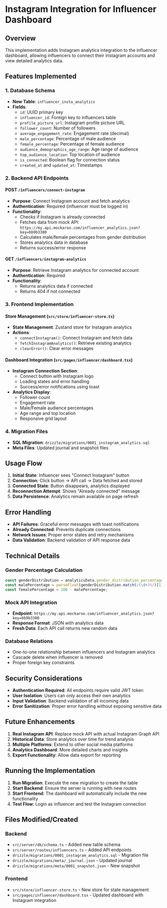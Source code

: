 # Instagram Integration for Influencer Dashboard

## Overview
This implementation adds Instagram analytics integration to the influencer dashboard, allowing influencers to connect their Instagram accounts and view detailed analytics data.

## Features Implemented

### 1. Database Schema
- **New Table**: `influencer_insta_analytics`
- **Fields**:
  - `id`: UUID primary key
  - `influencer_id`: Foreign key to influencers table
  - `profile_picture_url`: Instagram profile picture URL
  - `follower_count`: Number of followers
  - `average_engagement_rate`: Engagement rate (decimal)
  - `male_percentage`: Percentage of male audience
  - `female_percentage`: Percentage of female audience
  - `audience_demographics_age_range`: Age range of audience
  - `top_audience_location`: Top location of audience
  - `is_connected`: Boolean flag for connection status
  - `created_at` and `updated_at`: Timestamps

### 2. Backend API Endpoints

#### POST `/influencers/connect-instagram`
- **Purpose**: Connect Instagram account and fetch analytics
- **Authentication**: Required (influencer must be logged in)
- **Functionality**:
  - Checks if Instagram is already connected
  - Fetches data from mock API: `https://my.api.mockaroo.com/influencer_analytics.json?key=bb9b3380`
  - Calculates male/female percentages from gender distribution
  - Stores analytics data in database
  - Returns success/error response

#### GET `/influencers/instagram-analytics`
- **Purpose**: Retrieve Instagram analytics for connected account
- **Authentication**: Required
- **Functionality**:
  - Returns analytics data if connected
  - Returns 404 if not connected

### 3. Frontend Implementation

#### Store Management (`src/store/influencer-store.ts`)
- **State Management**: Zustand store for Instagram analytics
- **Actions**:
  - `connectInstagram()`: Connect Instagram and fetch data
  - `fetchInstagramAnalytics()`: Retrieve existing analytics
  - `clearError()`: Clear error messages

#### Dashboard Integration (`src/pages/influencer/dashboard.tsx`)
- **Instagram Connection Section**: 
  - Connect button with Instagram logo
  - Loading states and error handling
  - Success/error notifications using toast
- **Analytics Display**:
  - Follower count
  - Engagement rate
  - Male/Female audience percentages
  - Age range and top location
  - Responsive grid layout

### 4. Migration Files
- **SQL Migration**: `drizzle/migrations/0001_instagram_analytics.sql`
- **Meta Files**: Updated journal and snapshot files

## Usage Flow

1. **Initial State**: Influencer sees "Connect Instagram" button
2. **Connection**: Click button → API call → Data fetched and stored
3. **Connected State**: Button disappears, analytics displayed
4. **Reconnection Attempt**: Shows "Already connected" message
5. **Data Persistence**: Analytics remain available on page refresh

## Error Handling

- **API Failures**: Graceful error messages with toast notifications
- **Already Connected**: Prevents duplicate connections
- **Network Issues**: Proper error states and retry mechanisms
- **Data Validation**: Backend validation of API response data

## Technical Details

### Gender Percentage Calculation
```javascript
const genderDistribution = analyticsData.gender_distribution_percentage;
const malePercentage = parseFloat(genderDistribution.match(/(\d+)%/)[1]);
const femalePercentage = 100 - malePercentage;
```

### Mock API Integration
- **Endpoint**: `https://my.api.mockaroo.com/influencer_analytics.json?key=bb9b3380`
- **Response Format**: JSON with analytics data
- **Fresh Data**: Each API call returns new random data

### Database Relations
- One-to-one relationship between influencers and Instagram analytics
- Cascade delete when influencer is removed
- Proper foreign key constraints

## Security Considerations

- **Authentication Required**: All endpoints require valid JWT token
- **User Isolation**: Users can only access their own analytics
- **Input Validation**: Backend validation of all incoming data
- **Error Sanitization**: Proper error handling without exposing sensitive data

## Future Enhancements

1. **Real Instagram API**: Replace mock API with actual Instagram Graph API
2. **Historical Data**: Store analytics over time for trend analysis
3. **Multiple Platforms**: Extend to other social media platforms
4. **Analytics Dashboard**: More detailed charts and insights
5. **Export Functionality**: Allow data export for reporting

## Running the Implementation

1. **Run Migration**: Execute the new migration to create the table
2. **Start Backend**: Ensure the server is running with new routes
3. **Start Frontend**: The dashboard will automatically include the new functionality
4. **Test Flow**: Login as influencer and test the Instagram connection

## Files Modified/Created

### Backend
- `src/server/db/schema.ts` - Added new table schema
- `src/server/routes/influencers.ts` - Added API endpoints
- `drizzle/migrations/0001_instagram_analytics.sql` - Migration file
- `drizzle/migrations/meta/_journal.json` - Updated journal
- `drizzle/migrations/meta/0001_snapshot.json` - New snapshot

### Frontend
- `src/store/influencer-store.ts` - New store for state management
- `src/pages/influencer/dashboard.tsx` - Updated dashboard with Instagram integration 